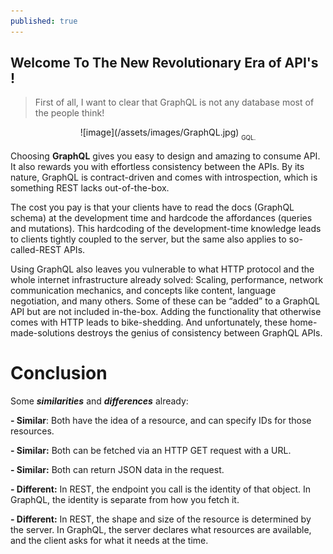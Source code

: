 ```yaml
---
published: true
---
```

## Welcome To The New Revolutionary Era of API's !

> First of all, I want to clear that GraphQL is not any database most of the people think!

<center>
![image](/assets/images/GraphQL.jpg)
<sub><sub>GQL.</sub></sub>
</center>

Choosing **GraphQL** gives you easy to design and amazing to consume API. It also rewards you with effortless consistency between the APIs. By its nature, GraphQL is contract-driven and comes with introspection, which is something REST lacks out-of-the-box.

The cost you pay is that your clients have to read the docs (GraphQL schema) at the development time and hardcode the affordances (queries and mutations). This hardcoding of the development-time knowledge leads to clients tightly coupled to the server, but the same also applies to so-called-REST APIs.

Using GraphQL also leaves you vulnerable to what HTTP protocol and the whole internet infrastructure already solved: Scaling, performance, network communication mechanics, and concepts like content, language negotiation, and many others. Some of these can be “added” to a GraphQL API but are not included in-the-box. Adding the functionality that otherwise comes with HTTP leads to bike-shedding. And unfortunately, these home-made-solutions destroys the genius of consistency between GraphQL APIs.

# Conclusion
 Some **_similarities_** and **_differences_** already:
 
**- Similar**: Both have the idea of a resource, and can specify IDs for those resources.

**- Similar:** Both can be fetched via an HTTP GET request with a URL.

**- Similar:** Both can return JSON data in the request.

**- Different:** In REST, the endpoint you call is the identity of that object. In GraphQL, the identity is separate from how you fetch it.

**- Different:** In REST, the shape and size of the resource is determined by the server. In GraphQL, the server declares what resources are available, and the client asks for what it needs at the time.
